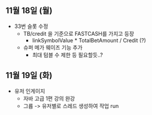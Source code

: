 
## 11월 18일 (월)

- 33번 슬롯 수정
	- TB/credit 을 기준으로 FASTCASH를 가지고 등장
		- linkSymbolValue * TotalBetAmount / Credit (?)
	- 슈퍼 메가 웨이즈 기능 추가
		- 최대 텀블 수 제한 등 필요할듯..?


## 11월 19일 (화)

- 유저 인게이지
	- 자바 고급 1편 강의 완강
	- 그륩 -> 유저별로 스레드 생성하여 작업 run